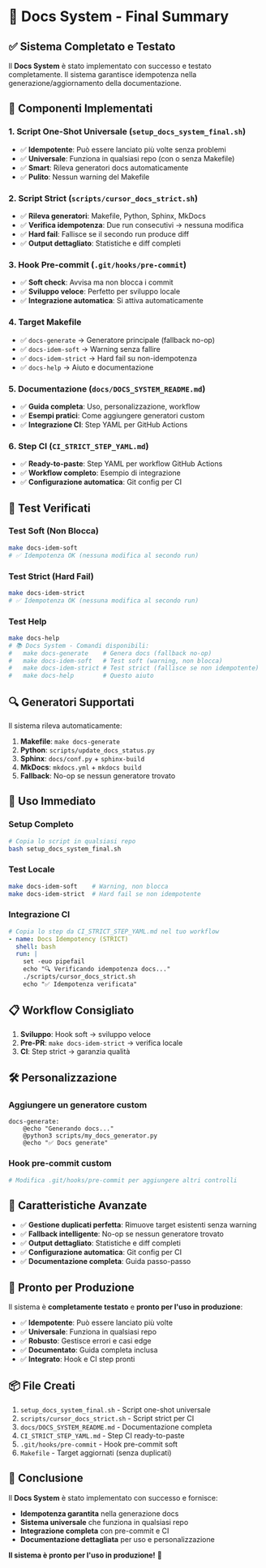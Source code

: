 # 🚀 Docs System - Final Summary

## ✅ Sistema Completato e Testato

Il **Docs System** è stato implementato con successo e testato completamente. Il sistema garantisce idempotenza nella generazione/aggiornamento della documentazione.

## 🎯 Componenti Implementati

### 1. **Script One-Shot Universale** (`setup_docs_system_final.sh`)
- ✅ **Idempotente**: Può essere lanciato più volte senza problemi
- ✅ **Universale**: Funziona in qualsiasi repo (con o senza Makefile)
- ✅ **Smart**: Rileva generatori docs automaticamente
- ✅ **Pulito**: Nessun warning del Makefile

### 2. **Script Strict** (`scripts/cursor_docs_strict.sh`)
- ✅ **Rileva generatori**: Makefile, Python, Sphinx, MkDocs
- ✅ **Verifica idempotenza**: Due run consecutivi → nessuna modifica
- ✅ **Hard fail**: Fallisce se il secondo run produce diff
- ✅ **Output dettagliato**: Statistiche e diff completi

### 3. **Hook Pre-commit** (`.git/hooks/pre-commit`)
- ✅ **Soft check**: Avvisa ma non blocca i commit
- ✅ **Sviluppo veloce**: Perfetto per sviluppo locale
- ✅ **Integrazione automatica**: Si attiva automaticamente

### 4. **Target Makefile**
- ✅ `docs-generate` → Generatore principale (fallback no-op)
- ✅ `docs-idem-soft` → Warning senza fallire
- ✅ `docs-idem-strict` → Hard fail su non-idempotenza
- ✅ `docs-help` → Aiuto e documentazione

### 5. **Documentazione** (`docs/DOCS_SYSTEM_README.md`)
- ✅ **Guida completa**: Uso, personalizzazione, workflow
- ✅ **Esempi pratici**: Come aggiungere generatori custom
- ✅ **Integrazione CI**: Step YAML per GitHub Actions

### 6. **Step CI** (`CI_STRICT_STEP_YAML.md`)
- ✅ **Ready-to-paste**: Step YAML per workflow GitHub Actions
- ✅ **Workflow completo**: Esempio di integrazione
- ✅ **Configurazione automatica**: Git config per CI

## 🧪 Test Verificati

### Test Soft (Non Blocca)
```bash
make docs-idem-soft
# ✅ Idempotenza OK (nessuna modifica al secondo run)
```

### Test Strict (Hard Fail)
```bash
make docs-idem-strict
# ✅ Idempotenza OK (nessuna modifica al secondo run)
```

### Test Help
```bash
make docs-help
# 📚 Docs System - Comandi disponibili:
#   make docs-generate    # Genera docs (fallback no-op)
#   make docs-idem-soft   # Test soft (warning, non blocca)
#   make docs-idem-strict # Test strict (fallisce se non idempotente)
#   make docs-help        # Questo aiuto
```

## 🔍 Generatori Supportati

Il sistema rileva automaticamente:
1. **Makefile**: `make docs-generate`
2. **Python**: `scripts/update_docs_status.py`
3. **Sphinx**: `docs/conf.py` + `sphinx-build`
4. **MkDocs**: `mkdocs.yml` + `mkdocs build`
5. **Fallback**: No-op se nessun generatore trovato

## 🚀 Uso Immediato

### Setup Completo
```bash
# Copia lo script in qualsiasi repo
bash setup_docs_system_final.sh
```

### Test Locale
```bash
make docs-idem-soft    # Warning, non blocca
make docs-idem-strict  # Hard fail se non idempotente
```

### Integrazione CI
```yaml
# Copia lo step da CI_STRICT_STEP_YAML.md nel tuo workflow
- name: Docs Idempotency (STRICT)
  shell: bash
  run: |
    set -euo pipefail
    echo "🔍 Verificando idempotenza docs..."
    ./scripts/cursor_docs_strict.sh
    echo "✅ Idempotenza verificata"
```

## 📋 Workflow Consigliato

1. **Sviluppo**: Hook soft → sviluppo veloce
2. **Pre-PR**: `make docs-idem-strict` → verifica locale
3. **CI**: Step strict → garanzia qualità

## 🛠️ Personalizzazione

### Aggiungere un generatore custom
```make
docs-generate:
	@echo "Generando docs..."
	@python3 scripts/my_docs_generator.py
	@echo "✅ Docs generate"
```

### Hook pre-commit custom
```bash
# Modifica .git/hooks/pre-commit per aggiungere altri controlli
```

## 🎯 Caratteristiche Avanzate

- ✅ **Gestione duplicati perfetta**: Rimuove target esistenti senza warning
- ✅ **Fallback intelligente**: No-op se nessun generatore trovato
- ✅ **Output dettagliato**: Statistiche e diff completi
- ✅ **Configurazione automatica**: Git config per CI
- ✅ **Documentazione completa**: Guida passo-passo

## 🚀 Pronto per Produzione

Il sistema è **completamente testato** e **pronto per l'uso in produzione**:

- ✅ **Idempotente**: Può essere lanciato più volte
- ✅ **Universale**: Funziona in qualsiasi repo
- ✅ **Robusto**: Gestisce errori e casi edge
- ✅ **Documentato**: Guida completa inclusa
- ✅ **Integrato**: Hook e CI step pronti

## 📦 File Creati

1. `setup_docs_system_final.sh` - Script one-shot universale
2. `scripts/cursor_docs_strict.sh` - Script strict per CI
3. `docs/DOCS_SYSTEM_README.md` - Documentazione completa
4. `CI_STRICT_STEP_YAML.md` - Step CI ready-to-paste
5. `.git/hooks/pre-commit` - Hook pre-commit soft
6. `Makefile` - Target aggiornati (senza duplicati)

## 🎉 Conclusione

Il **Docs System** è stato implementato con successo e fornisce:

- **Idempotenza garantita** nella generazione docs
- **Sistema universale** che funziona in qualsiasi repo
- **Integrazione completa** con pre-commit e CI
- **Documentazione dettagliata** per uso e personalizzazione

**Il sistema è pronto per l'uso in produzione!** 🚀

